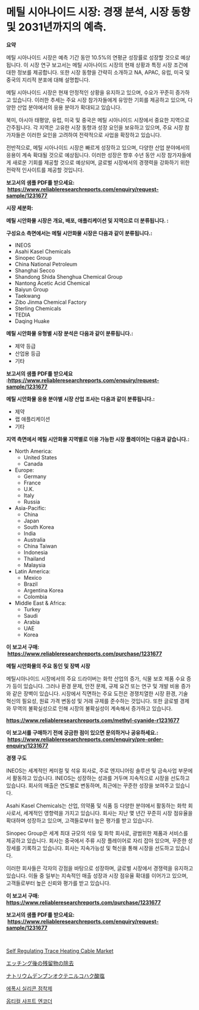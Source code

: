 <p><h1>메틸 시아나이드 시장: 경쟁 분석, 시장 동향 및 2031년까지의 예측.</h1></p><p><strong>요약</strong></p>
<p><p>메틸 시아나이드 시장은 예측 기간 동안 10.5%의 연평균 성장률로 성장할 것으로 예상됩니다. 이 시장 연구 보고서는 메틸 시아나이드 시장의 현재 상황과 특정 시장 조건에 대한 정보를 제공합니다. 또한 시장 동향을 간략히 소개하고 NA, APAC, 유럽, 미국 및 중국의 지리적 분포에 대해 설명합니다.</p><p>메틸 시아나이드 시장은 현재 안정적인 상황을 유지하고 있으며, 수요가 꾸준히 증가하고 있습니다. 이러한 추세는 주요 시장 참가자들에게 유망한 기회를 제공하고 있으며, 다양한 산업 분야에서의 응용 분야가 확대되고 있습니다.</p><p>북미, 아시아 태평양, 유럽, 미국 및 중국은 메틸 시아나이드 시장에서 중요한 지역으로 간주됩니다. 각 지역은 고유한 시장 동향과 성장 요인을 보유하고 있으며, 주요 시장 참가자들은 이러한 요인을 고려하여 전략적으로 사업을 확장하고 있습니다.</p><p>전반적으로, 메틸 시아나이드 시장은 빠르게 성장하고 있으며, 다양한 산업 분야에서의 응용이 계속 확대될 것으로 예상됩니다. 이러한 성장은 향후 수년 동안 시장 참가자들에게 새로운 기회를 제공할 것으로 예상되며, 글로벌 시장에서의 경쟁력을 강화하기 위한 전략적 인사이트를 제공할 것입니다.</p></p>
<p><strong>보고서의 샘플 PDF를 받으세요: &nbsp;<a href="https://www.reliableresearchreports.com/enquiry/request-sample/1231677">https://www.reliableresearchreports.com/enquiry/request-sample/1231677</a></strong></p>
<p><strong>시장 세분화:</strong></p>
<p><strong> 메틸 시안화물 시장은 개요, 배포, 애플리케이션 및 지역으로 더 분류됩니다. :</strong></p>
<p><strong>구성요소 측면에서는 메틸 시안화물 시장은 다음과 같이 분류됩니다.:</strong></p>
<p><ul><li>INEOS</li><li>Asahi Kasel Chemicals</li><li>Sinopec Group</li><li>China National Petroleum</li><li>Shanghai Secco</li><li>Shandong Shida Shenghua Chemical Group</li><li>Nantong Acetic Acid Chemical</li><li>Baiyun Group</li><li>Taekwang</li><li>Zibo Jinma Chemical Factory</li><li>Sterling Chemicals</li><li>TEDIA</li><li>Daqing Huake</li></ul></p>
<p><strong> 메틸 시안화물 유형별 시장 분석은 다음과 같이 분류됩니다.:</strong></p>
<p><ul><li>제약 등급</li><li>산업용 등급</li><li>기타</li></ul></p>
<p><strong>보고서의 샘플 PDF를 받으세요 :<a href="https://www.reliableresearchreports.com/enquiry/request-sample/1231677">https://www.reliableresearchreports.com/enquiry/request-sample/1231677</a></strong></p>
<p><strong> 메틸 시안화물 응용 분야별 시장 산업 조사는 다음과 같이 분류됩니다.:</strong></p>
<p><ul><li>제약</li><li>랩 애플리케이션</li><li>기타</li></ul></p>
<p><strong>지역 측면에서 메틸 시안화물 지역별로 이용 가능한 시장 플레이어는 다음과 같습니다.:</strong></p>
<p><ul>
    <li>
        North America:
        <ul>
            <li>United States</li>
            <li>Canada</li>
        </ul>
    </li>
    <li>
        Europe:
        <ul>
            <li>Germany</li>
            <li>France</li>
            <li>U.K.</li>
            <li>Italy</li>
            <li>Russia</li>
        </ul>
    </li>
    <li>
        Asia-Pacific:
        <ul>
            <li>China</li>
            <li>Japan</li>
            <li>South Korea</li>
            <li>India</li>
            <li>Australia</li>
            <li>China Taiwan</li>
            <li>Indonesia</li>
            <li>Thailand</li>
            <li>Malaysia</li>
        </ul>
    </li>
    <li>
        Latin America:
        <ul>
            <li>Mexico</li>
            <li>Brazil</li>
            <li>Argentina Korea</li>
            <li>Colombia</li>
        </ul>
    </li>
    <li>
        Middle East & Africa:
        <ul>
            <li>Turkey</li>
            <li>Saudi</li>
            <li>Arabia</li>
            <li>UAE</li>
            <li>Korea</li>
        </ul>
    </li>
    </ul></p>
<p><strong>이 보고서 구매: &nbsp;<a href="https://www.reliableresearchreports.com/purchase/1231677">https://www.reliableresearchreports.com/purchase/1231677</a></strong></p>
<p><strong>메틸 시안화물의 주요 동인 및 장벽 시장</strong></p>
<p><p>메틸시아나이드 시장에서의 주요 드라이버는 화학 산업의 증가, 식물 보호 제품 수요 증가 등이 있습니다. 그러나 환경 문제, 안전 문제, 규제 요건 또는 연구 및 개발 비용 증가와 같은 장벽이 있습니다. 시장에서 직면하는 주요 도전은 경쟁치열한 시장 환경, 기술 혁신의 필요성, 원료 가격 변동성 및 거래 규제를 준수하는 것입니다. 또한 글로벌 경제와 무역의 불확실성으로 인해 시장의 불확실성이 계속해서 증가하고 있습니다.</p></p>
<p><strong><a href="https://www.reliableresearchreports.com/methyl-cyanide-r1231677">https://www.reliableresearchreports.com/methyl-cyanide-r1231677</a></strong></p>
<p><strong>이 보고서를 구매하기 전에 궁금한 점이 있으면 문의하거나 공유하세요.: &nbsp;<a href="https://www.reliableresearchreports.com/enquiry/pre-order-enquiry/1231677">https://www.reliableresearchreports.com/enquiry/pre-order-enquiry/1231677</a></strong></p>
<p><strong>경쟁 구도</strong></p>
<p><p>INEOS는 세계적인 케미컬 및 석유 회사로, 주로 엔지니어링 솔루션 및 금속사업 부문에서 활동하고 있습니다. INEOS는 성장하는 성과를 거두며 지속적으로 시장을 선도하고 있습니다. 회사의 매출은 연도별로 변동하며, 최근에는 꾸준한 성장을 보여주고 있습니다.</p><p>Asahi Kasel Chemicals는 산업, 의약품 및 식품 등 다양한 분야에서 활동하는 화학 회사로서, 세계적인 영향력을 가지고 있습니다. 회사는 지난 몇 년간 꾸준히 시장 점유율을 확대하며 성장하고 있으며, 고객들로부터 높은 평가를 받고 있습니다.</p><p>Sinopec Group은 세계 최대 규모의 석유 및 화학 회사로, 광범위한 제품과 서비스를 제공하고 있습니다. 회사는 중국에서 주류 시장 플레이어로 자리 잡아 있으며, 꾸준한 성장세를 기록하고 있습니다. 회사는 지속가능성 및 혁신을 통해 시장을 선도하고 있습니다.</p><p>이러한 회사들은 각자의 강점을 바탕으로 성장하며, 글로벌 시장에서 경쟁력을 유지하고 있습니다. 이들 중 일부는 지속적인 매출 성장과 시장 점유율 확대를 이어가고 있으며, 고객들로부터 높은 신뢰와 평가를 받고 있습니다.</p></p>
<p><strong>이 보고서 구매: &nbsp; <a href="https://www.reliableresearchreports.com/purchase/1231677">https://www.reliableresearchreports.com/purchase/1231677</a></strong></p>
<p><strong>보고서의 샘플 PDF를 받으세요: &nbsp;<a href="https://www.reliableresearchreports.com/enquiry/request-sample/1231677">https://www.reliableresearchreports.com/enquiry/request-sample/1231677</a></strong><strong></strong></p>
<p>&nbsp;</p>
<p><p><a href="https://www.linkedin.com/pulse/global-self-regulating-trace-heating-cable-market-types-7mzaf">Self Regulating Trace Heating Cable Market</a></p><p><a href="https://medium.com/@jacksonwiza1924/%E3%83%9D%E3%82%B9%E3%83%88%E3%82%A8%E3%83%83%E3%83%81%E6%AE%8B%E7%95%99%E7%89%A9%E9%99%A4%E5%8E%BB%E5%B8%82%E5%A0%B4%E3%81%AE%E5%88%86%E6%9E%90%E3%81%A82024%E5%B9%B4%E3%81%8B%E3%82%892031%E5%B9%B4%E3%81%BE%E3%81%A7%E3%81%AE%E6%9C%9F%E9%96%93%E3%81%AB%E4%BA%88%E6%B8%AC%E3%81%95%E3%82%8C%E3%82%8B%E8%A6%8F%E6%A8%A1-ee30697e46e1">エッチング後の残留物の除去</a></p><p><a href="https://medium.com/@kelscdowell78456/%E3%83%8A%E3%83%88%E3%83%AA%E3%82%A6%E3%83%A0%E3%83%87%E3%83%B3%E3%83%97%E3%83%B3%E3%82%AA%E3%82%AF%E3%83%86%E3%83%8B%E3%83%AB%E3%82%B5%E3%82%AF%E3%82%B7%E3%83%8D%E3%83%BC%E3%83%88%E5%B8%82%E5%A0%B4%E3%83%AC%E3%83%9D%E3%83%BC%E3%83%88%E3%81%AF-%E3%81%93%E3%81%AE%E5%B8%82%E5%A0%B4%E3%81%AE%E6%9C%80%E6%96%B0%E3%83%88%E3%83%AC%E3%83%B3%E3%83%89%E3%81%A8%E6%88%90%E9%95%B7%E6%A9%9F%E4%BC%9A%E3%82%92%E6%98%8E%E3%82%89%E3%81%8B%E3%81%AB%E3%81%97%E3%81%BE%E3%81%99-ee19edff9b72">ナトリウムデンプンオクテニルコハク酸塩</a></p><p><a href="https://github.com/chupp85/Market-Research-Report-List-1/blob/main/590240661583.md">에폭시 실리콘 점착제</a></p><p><a href="https://medium.com/@emmettsaynford43546/%EA%B4%91%ED%95%99-%EC%B6%95-%EC%97%94%EC%BD%94%EB%8D%94-%EC%8B%9C%EC%9E%A5%EC%9D%80-%EC%8B%9C%EC%9E%A5-%EC%A0%90%EC%9C%A0%EC%9C%A8-%ED%81%AC%EA%B8%B0-%EB%B0%8F-2031%EB%85%84%EA%B9%8C%EC%A7%80-%EC%98%88%EC%83%81%EB%90%9C-%EC%98%88%EC%B8%A1%EC%97%90-%EC%B4%88%EC%A0%90%EC%9D%84-%EB%A7%9E%EC%B6%A5%EB%8B%88%EB%8B%A4-8fa2a1633ba6">옵티컬 샤프트 엔코더</a></p></p>